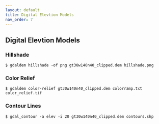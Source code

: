 ```yaml
---
layout: default
title: Digital Elevtion Models
nav_order: 7
---
```


## Digital Elevtion Models

### Hillshade

```
$ gdaldem hillshade -of png gt30w140n40_clipped.dem hillshade.png
```

### Color Relief

```
$ gdaldem color-relief gt30w140n40_clipped.dem colorramp.txt color_relief.tif
```

### Contour Lines

```
$ gdal_contour -a elev -i 20 gt30w140n40_clipped.dem contours.shp

```
